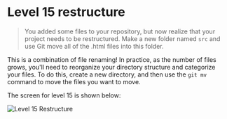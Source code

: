 
# Level 15 restructure

> You added some files to your repository, but now realize that your project
needs to be restructured. Make a new folder named `src` and use Git move all of
the .html files into this folder.

This is a combination of file renaming! In practice, as the number of files
grows, you'll need to reorganize your directory structure and categorize your
files. To do this, create a new directory, and then use the `git mv` command to
move the files you want to move.

The screen for level 15 is shown below:

![Level 15 Restructure](images/level-15-restructure.png)
